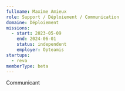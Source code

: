 ```yaml
---
fullname: Maxime Amieux
role: Support / Déploiement / Communication
domaine: Déploiement
missions:
  - start: 2023-05-09
    end: 2024-06-01
    status: independent
    employer: Opteamis
startups:
  - reva
memberType: beta
---
```


Communicant
